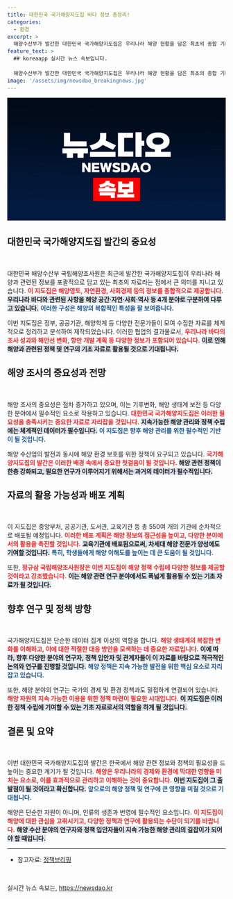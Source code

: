 ```yaml
---
title: 대한민국 국가해양지도집 바다 정보 총정리!
categories:
  - 환경
excerpt: >
  해양수산부가 발간한 대한민국 국가해양지도집은 우리나라 해양 현황을 담은 최초의 종합 기록물! 해양 영토부터 자연환경까지 다양한 정보로 해양 이해도를 높일 기회를 놓치지 마세요!
feature_text: >
  ## koreaapp 실시간 뉴스 속보입니다.

  해양수산부가 발간한 대한민국 국가해양지도집은 우리나라 해양 현황을 담은 최초의 종합 기록물! 해양 영토부터 자연환경까지 다양한 정보로 해양 이해도를 높일 기회를 놓치지 마세요!
image: '/assets/img/newsdao_breakingnews.jpg'
---
```


<p><img src="/assets/img/newsdao_breakingnews.jpg" alt="koreaapp 속보" /></p>

<h2 data-ke-size="size26">대한민국 국가해양지도집 발간의 중요성</h2>

<p data-ke-size="size16">&nbsp;</p>

<p>대한민국 해양수산부 국립해양조사원은 최근에 발간한 국가해양지도집이 우리나라 해양과 관련된 정보를 포괄적으로 담고 있는 최초의 자료라는 점에서 큰 의미를 지니고 있습니다. <b><span style="color: #ee2323;">이 지도집은 해양영토, 자연환경, 사회경제 등의 정보를 종합적으로 제공합니다.</span></b> <b><span style="background-color: #21538527;">우리나라 바다와 관련된 사항을 해양 공간·자연·사회·역사 등 4개 분야로 구분하여 다루고 있습니다.</span></b> <b><span style="color: #1a5490;">이러한 구성은 해양의 복합적인 특성을 잘 보여줍니다.</span></b> </p>

<p>이번 지도집은 정부, 공공기관, 해양학계 등 다양한 전문가들이 모여 수집한 자료를 체계적으로 정리하고 분석하여 제작되었습니다. 이러한 협업의 결과물로서, <b><span style="color: #ee2323;">우리나라 바다의 조사 성과와 해안선 변화, 항만 개발 계획 등 다양한 정보가 포함되어 있습니다.</span></b> <b><span style="background-color: #21538527;">이로 인해 해양과 관련된 정책 및 연구의 기초 자료로 활용될 것으로 기대됩니다.</span></b> </p>

<h2 data-ke-size="size26">해양 조사의 중요성과 전망</h2>

<p data-ke-size="size16">&nbsp;</p>

<p>해양 조사의 중요성은 점차 증가하고 있으며, 이는 기후변화, 해양 생태계 보전 등 다양한 분야에서 필수적인 요소로 작용하고 있습니다. <b><span style="color: #ee2323;">대한민국 국가해양지도집은 이러한 필요성을 충족시키는 중요한 자료로 자리잡을 것입니다.</span></b> <b><span style="background-color: #21538527;">지속가능한 해양 관리와 정책 수립에는 체계적인 데이터가 필수입니다.</span></b> <b><span style="color: #1a5490;">이 지도집은 향후 해양 관리를 위한 필수적인 기반이 될 것입니다.</span></b> </p>

<p>해양 수산업의 발전과 동시에 해양 환경 보호를 위한 정책이 요구되고 있습니다. <b><span style="color: #ee2323;">국가해양지도집의 발간은 이러한 배경 속에서 중요한 첫걸음이 될 것입니다.</span></b> <b><span style="background-color: #21538527;">해양 관련 정책이 한층 강화되고, 필요한 연구가 이루어지기 위해서는 과거의 데이터가 필수적입니다.</span></b> </p>

<h2 data-ke-size="size26">자료의 활용 가능성과 배포 계획</h2>

<p data-ke-size="size16">&nbsp;</p>

<p>이 지도집은 중앙부처, 공공기관, 도서관, 교육기관 등 총 550여 개의 기관에 순차적으로 배포될 예정입니다. <b><span style="color: #ee2323;">이러한 배포 계획은 해양 정보의 접근성을 높이고, 다양한 분야에서의 활용을 촉진할 것입니다.</span></b> <b><span style="background-color: #21538527;">교육기관에 배포됨으로써, 차세대 해양 전문가 양성에도 기여할 것입니다.</span></b> <b><span style="color: #1a5490;">특히, 학생들에게 해양 이해도를 높이는 데 큰 도움이 될 것입니다.</span></b> </p>

<p>또한, <b><span style="color: #ee2323;">정규삼 국립해양조사원장은 이번 지도집이 해양 정책 수립에 다양한 정보를 제공할 것이라고 강조했습니다.</span></b> <b><span style="background-color: #21538527;">이는 해양 관련 연구 분야에서도 폭넓게 활용될 수 있는 기초 자료가 될 것입니다.</span></b> </p>

<h2 data-ke-size="size26">향후 연구 및 정책 방향</h2>

<p data-ke-size="size16">&nbsp;</p>

<p>국가해양지도집은 단순한 데이터 집계 이상의 역할을 합니다. <b><span style="color: #ee2323;">해양 생태계의 복잡한 변화를 이해하고, 이에 대한 적절한 대응 방안을 모색하는 데 중요한 자료입니다.</span></b> <b><span style="background-color: #21538527;">이에 따라, 향후 다양한 분야의 연구자, 정책 입안자 및 관계자들이 이 자료를 바탕으로 적극적인 논의와 연구를 진행할 것입니다.</span></b> <b><span style="color: #1a5490;">해양 정책은 지속 가능한 발전을 위한 핵심 요소로 자리잡고 있습니다.</span></b> </p>

<p>또한, 해양 분야의 연구는 국가의 경제 및 환경 정책과도 밀접하게 연결되어 있습니다. <b><span style="color: #ee2323;">해양 자원의 지속 가능한 이용을 위한 정책 마련이 필요한 시대입니다.</span></b> <b><span style="background-color: #21538527;">이 지도집은 이러한 정책 수립에 기여할 수 있는 기초 자료로서의 역할을 하게 될 것입니다.</span></b> </p>

<h2 data-ke-size="size26">결론 및 요약</h2>

<p data-ke-size="size16">&nbsp;</p>

<p>이번 대한민국 국가해양지도집의 발간은 한국에서 해양 관련 정보와 정책의 필요성을 드높이는 중요한 계기가 될 것입니다. <b><span style="color: #ee2323;">해양은 우리나라의 경제와 환경에 막대한 영향을 미치는 요소로, 이를 효과적으로 관리하고 이해하는 것이 중요합니다.</span></b> <b><span style="background-color: #21538527;">이번 지도집이 그 출발점이 될 것이라고 확신합니다.</span></b> <b><span style="color: #1a5490;">앞으로의 해양 정책 및 연구에 큰 영향을 미칠 것으로 기대됩니다.</span></b> </p>

<p>해양은 단순한 자원이 아니며, 인류의 생존과 번영에 필수적인 요소입니다. <b><span style="color: #ee2323;">이 지도집이 해양에 대한 관심을 고취시키고, 다양한 정책과 연구에 활용되는 수단이 되기를 바랍니다.</span></b> <b><span style="background-color: #21538527;">해양 수산 분야의 연구자와 정책 입안자들이 지속 가능한 해양 관리의 길잡이가 되어야 할 때입니다.</span></b> </p>

<hr>

<ul>
<li>참고자료: <a href="https://https://www.korea.kr">정책브리핑</a></li>
</ul>

<p data-ke-size="size16">&nbsp;</p>
실시간 뉴스 속보는, <a href="https://newsdao.kr" rel="dofollow">https://newsdao.kr</a>


